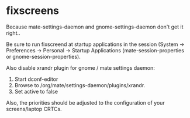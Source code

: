 # fixscreens
Because mate-settings-daemon and gnome-settings-daemon don't get it right..

Be sure to run fixscreend at startup applications in the session (System -> Preferences -> Personal -> Startup Applications (mate-session-properties or gnome-session-properties).

Also disable xrandr plugin for gnome / mate settings daemon: 
1. Start dconf-editor
2. Browse to /org/mate/settings-daemon/plugins/xrandr.
3. Set active to false


Also, the priorities should be adjusted to the configuration of your screens/laptop CRTCs.

